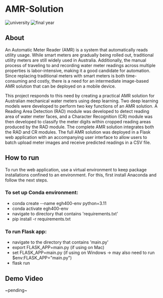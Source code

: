 # AMR-Solution
![university](https://img.shields.io/badge/Hello-1E90FF?style=for-the-badge&logo=appveyor)
![final year](https://img.shields.io/badge/Hello-800080?style=for-the-badge&logo=appveyor)

## About
An Automatic Meter Reader (AMR) is a system that automatically reads utility usage. While smart meters are gradually being rolled out, traditional utility meters are still widely used in Australia. Additionally, the manual process of traveling to and recording water meter readings across multiple properties is labor-intensive, making it a good candidate for automation. Since replacing traditional meters with smart meters is both time-consuming and costly, there is a need for an intermediate image-based AMR solution that can be deployed on a mobile device. 

This project responds to this need by creating a practical AMR solution for Australian mechanical water meters using deep learning. Two deep learning models were developed to perform two key functions of an AMR solution. A Reading Area Detection (RAD) module was developed to detect reading area of water meter faces, and a Character Recognition (CR) module was then developed to classify the meter digits within cropped reading areas produced by the RAD module. The complete AMR solution integrates both the RAD and CR modules. The full AMR solution was deployed in a Flask web application with an accompanying user interface to allow users to batch upload meter images and receive predicted readings in a CSV file.

## How to run
To run the web application, use a virtual environment to keep package installations confined to an environment. For this, first install Anaconda and follow the next steps.

### To set up Conda environment:
* conda create --name egh400-env python=3.11
* conda activate egh400-env
* navigate to directory that contains 'requirements.txt'
* pip install -r requirements.txt

### To run Flask app:
* navigate to the directory that contains 'main.py'
* export FLASK_APP=main.py (if using on Mac)
* set FLASK_APP=main.py (if using on Windows -> may also need to run $env:FLASK_APP="main.py")
* flask run

## Demo Video
~pending~
